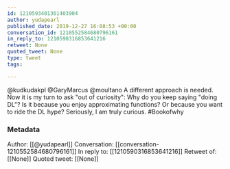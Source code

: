 ```yaml
---
id: 1210593401361403904
author: yudapearl
published_date: 2019-12-27 16:08:53 +00:00
conversation_id: 1210552584680796161
in_reply_to: 1210590316853641216
retweet: None
quoted_tweet: None
type: tweet
tags:

---
```


@kudkudakpl @GaryMarcus @moultano A different approach is needed. Now it is my turn to ask "out of curiosity": Why do you keep saying "doing DL"? Is it because you enjoy approximating functions? Or because you want to ride the DL hype? Seriously, I am truly curious. #Bookofwhy

### Metadata

Author: [[@yudapearl]]
Conversation: [[conversation-1210552584680796161]]
In reply to: [[1210590316853641216]]
Retweet of: [[None]]
Quoted tweet: [[None]]
